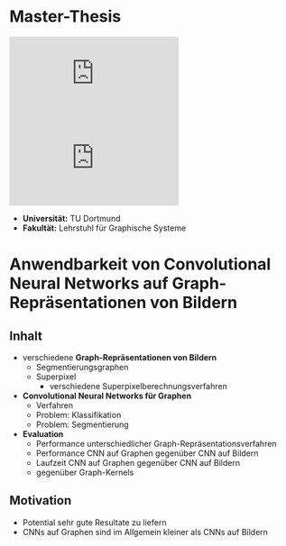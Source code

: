 # Master-Thesis

![TU Dortmund](https://github.com/rusty1s/thesis/tud_logo.pdf)
![Lehrstuhl für Graphische Systeme](https://github.com/rusty1s/thesis/fi_logo.pdf)

* **Universität:** TU Dortmund
* **Fakultät:** Lehrstuhl für Graphische Systeme

# Anwendbarkeit von Convolutional Neural Networks auf Graph-Repräsentationen von Bildern

## Inhalt

* verschiedene **Graph-Repräsentationen von Bildern**
  * Segmentierungsgraphen
  * Superpixel
    * verschiedene Superpixelberechnungsverfahren
* **Convolutional Neural Networks für Graphen**
  * Verfahren
  * Problem: Klassifikation
  * Problem: Segmentierung
* **Evaluation**
  * Performance unterschiedlicher Graph-Repräsentationsverfahren
  * Performance CNN auf Graphen gegenüber CNN auf Bildern
  * Laufzeit CNN auf Graphen gegenüber CNN auf Bildern
  * gegenüber Graph-Kernels

## Motivation

* Potential sehr gute Resultate zu liefern
* CNNs auf Graphen sind im Allgemein kleiner als CNNs auf Bildern
